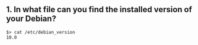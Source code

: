 ## 1. In what file can you find the installed version of your Debian?
```
$> cat /etc/debian_version
10.0
```
